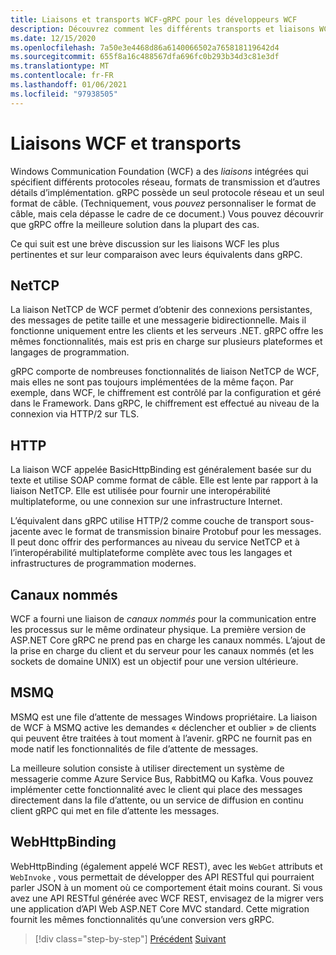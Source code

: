 ```yaml
---
title: Liaisons et transports WCF-gRPC pour les développeurs WCF
description: Découvrez comment les différents transports et liaisons WCF sont comparés à gRPC.
ms.date: 12/15/2020
ms.openlocfilehash: 7a50e3e4468d86a6140066502a765818119642d4
ms.sourcegitcommit: 655f8a16c488567dfa696fc0b293b34d3c81e3df
ms.translationtype: MT
ms.contentlocale: fr-FR
ms.lasthandoff: 01/06/2021
ms.locfileid: "97938505"
---
```

# <a name="wcf-bindings-and-transports"></a>Liaisons WCF et transports

Windows Communication Foundation (WCF) a des *liaisons* intégrées qui spécifient différents protocoles réseau, formats de transmission et d’autres détails d’implémentation. gRPC possède un seul protocole réseau et un seul format de câble. (Techniquement, vous *pouvez* personnaliser le format de câble, mais cela dépasse le cadre de ce document.) Vous pouvez découvrir que gRPC offre la meilleure solution dans la plupart des cas.

Ce qui suit est une brève discussion sur les liaisons WCF les plus pertinentes et sur leur comparaison avec leurs équivalents dans gRPC.

## <a name="nettcp"></a>NetTCP

La liaison NetTCP de WCF permet d’obtenir des connexions persistantes, des messages de petite taille et une messagerie bidirectionnelle. Mais il fonctionne uniquement entre les clients et les serveurs .NET. gRPC offre les mêmes fonctionnalités, mais est pris en charge sur plusieurs plateformes et langages de programmation.

gRPC comporte de nombreuses fonctionnalités de liaison NetTCP de WCF, mais elles ne sont pas toujours implémentées de la même façon. Par exemple, dans WCF, le chiffrement est contrôlé par la configuration et géré dans le Framework. Dans gRPC, le chiffrement est effectué au niveau de la connexion via HTTP/2 sur TLS.

## <a name="http"></a>HTTP

La liaison WCF appelée BasicHttpBinding est généralement basée sur du texte et utilise SOAP comme format de câble. Elle est lente par rapport à la liaison NetTCP. Elle est utilisée pour fournir une interopérabilité multiplateforme, ou une connexion sur une infrastructure Internet.

L’équivalent dans gRPC utilise HTTP/2 comme couche de transport sous-jacente avec le format de transmission binaire Protobuf pour les messages. Il peut donc offrir des performances au niveau du service NetTCP et à l’interopérabilité multiplateforme complète avec tous les langages et infrastructures de programmation modernes.

## <a name="named-pipes"></a>Canaux nommés

WCF a fourni une liaison de *canaux nommés* pour la communication entre les processus sur le même ordinateur physique. La première version de ASP.NET Core gRPC ne prend pas en charge les canaux nommés. L’ajout de la prise en charge du client et du serveur pour les canaux nommés (et les sockets de domaine UNIX) est un objectif pour une version ultérieure.

## <a name="msmq"></a>MSMQ

MSMQ est une file d’attente de messages Windows propriétaire. La liaison de WCF à MSMQ active les demandes « déclencher et oublier » de clients qui peuvent être traitées à tout moment à l’avenir. gRPC ne fournit pas en mode natif les fonctionnalités de file d’attente de messages.

La meilleure solution consiste à utiliser directement un système de messagerie comme Azure Service Bus, RabbitMQ ou Kafka. Vous pouvez implémenter cette fonctionnalité avec le client qui place des messages directement dans la file d’attente, ou un service de diffusion en continu client gRPC qui met en file d’attente les messages.

## <a name="webhttpbinding"></a>WebHttpBinding

WebHttpBinding (également appelé WCF REST), avec les `WebGet` attributs et `WebInvoke` , vous permettait de développer des API RESTful qui pourraient parler JSON à un moment où ce comportement était moins courant. Si vous avez une API RESTful générée avec WCF REST, envisagez de la migrer vers une application d’API Web ASP.NET Core MVC standard. Cette migration fournit les mêmes fonctionnalités qu’une conversion vers gRPC.

>[!div class="step-by-step"]
>[Précédent](wcf-endpoints-grpc-methods.md) 
> [Suivant](rpc-types.md)
